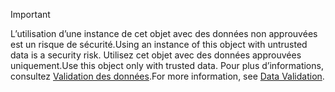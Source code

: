 > [!IMPORTANT]
> <span data-ttu-id="279ca-101">L’utilisation d’une instance de cet objet avec des données non approuvées est un risque de sécurité.</span><span class="sxs-lookup"><span data-stu-id="279ca-101">Using an instance of this object with untrusted data is a security risk.</span></span> <span data-ttu-id="279ca-102">Utilisez cet objet avec des données approuvées uniquement.</span><span class="sxs-lookup"><span data-stu-id="279ca-102">Use this object only with trusted data.</span></span> <span data-ttu-id="279ca-103">Pour plus d’informations, consultez [Validation des données](https://www.owasp.org/index.php/Data_Validation).</span><span class="sxs-lookup"><span data-stu-id="279ca-103">For more information, see [Data Validation](https://www.owasp.org/index.php/Data_Validation).</span></span>